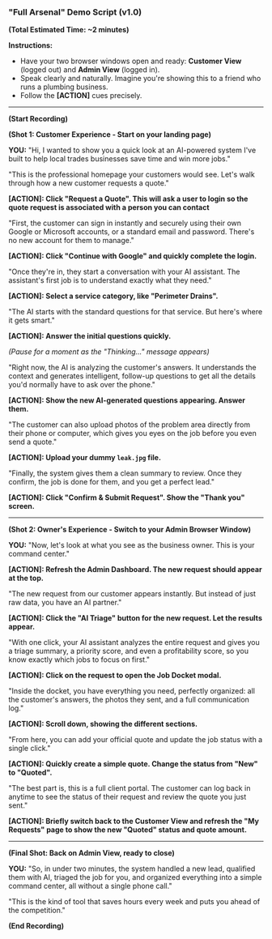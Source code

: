### **"Full Arsenal" Demo Script (v1.0)**

**(Total Estimated Time: ~2 minutes)**

**Instructions:**
*   Have your two browser windows open and ready: **Customer View** (logged out) and **Admin View** (logged in).
*   Speak clearly and naturally. Imagine you're showing this to a friend who runs a plumbing business.
*   Follow the **[ACTION]** cues precisely.

---

**(Start Recording)**

**(Shot 1: Customer Experience - Start on your landing page)**

**YOU:**
"Hi, I wanted to show you a quick look at an AI-powered system I've built to help local trades businesses save time and win more jobs."

"This is the professional homepage your customers would see. Let's walk through how a new customer requests a quote."

**[ACTION]: Click "Request a Quote".  This will ask a user to login so the quote request is associated with a person you can contact**

"First, the customer can sign in instantly and securely using their own Google or Microsoft accounts, or a standard email and password. There's no new account for them to manage."

**[ACTION]: Click "Continue with Google" and quickly complete the login.**

"Once they're in, they start a conversation with your AI assistant. The assistant's first job is to understand exactly what they need."

**[ACTION]: Select a service category, like "Perimeter Drains".**

"The AI starts with the standard questions for that service. But here's where it gets smart."

**[ACTION]: Answer the initial questions quickly.**

*(Pause for a moment as the "Thinking..." message appears)*

"Right now, the AI is analyzing the customer's answers. It understands the context and generates intelligent, follow-up questions to get all the details you'd normally have to ask over the phone."

**[ACTION]: Show the new AI-generated questions appearing. Answer them.**

"The customer can also upload photos of the problem area directly from their phone or computer, which gives you eyes on the job before you even send a quote."

**[ACTION]: Upload your dummy `leak.jpg` file.**

"Finally, the system gives them a clean summary to review. Once they confirm, the job is done for them, and you get a perfect lead."

**[ACTION]: Click "Confirm & Submit Request". Show the "Thank you" screen.**

---

**(Shot 2: Owner's Experience - Switch to your Admin Browser Window)**

**YOU:**
"Now, let's look at what you see as the business owner. This is your command center."

**[ACTION]: Refresh the Admin Dashboard. The new request should appear at the top.**

"The new request from our customer appears instantly. But instead of just raw data, you have an AI partner."

**[ACTION]: Click the "AI Triage" button for the new request. Let the results appear.**

"With one click, your AI assistant analyzes the entire request and gives you a triage summary, a priority score, and even a profitability score, so you know exactly which jobs to focus on first."

**[ACTION]: Click on the request to open the Job Docket modal.**

"Inside the docket, you have everything you need, perfectly organized: all the customer's answers, the photos they sent, and a full communication log."

**[ACTION]: Scroll down, showing the different sections.**

"From here, you can add your official quote and update the job status with a single click."

**[ACTION]: Quickly create a simple quote. Change the status from "New" to "Quoted".**

"The best part is, this is a full client portal. The customer can log back in anytime to see the status of their request and review the quote you just sent."

**[ACTION]: Briefly switch back to the Customer View and refresh the "My Requests" page to show the new "Quoted" status and quote amount.**

---

**(Final Shot: Back on Admin View, ready to close)**

**YOU:**
"So, in under two minutes, the system handled a new lead, qualified them with AI, triaged the job for you, and organized everything into a simple command center, all without a single phone call."

"This is the kind of tool that saves hours every week and puts you ahead of the competition."

**(End Recording)**